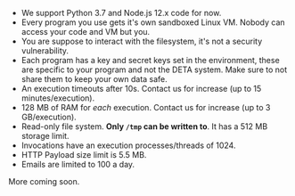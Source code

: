 * We support Python 3.7 and Node.js 12.x code for now.
* Every program you use gets it's own sandboxed Linux VM. Nobody can access your code and VM but you.
* You are suppose to interact with the filesystem, it's not a security vulnerability.
* Each program has a key and secret keys set in the environment, these are specific to your program and not the DETA system. Make sure to not share them to keep your own data safe.
* An execution timeouts after 10s. Contact us for increase (up to 15 minutes/execution).
* 128 MB of RAM for *each* execution. Contact us for increase (up to 3 GB/execution).
* Read-only file system. **Only `/tmp` can be written to**. It has a 512 MB storage limit.
* Invocations have an execution processes/threads of 1024.
* HTTP Payload size limit is 5.5 MB.
* Emails are limited to 100 a day.

More coming soon.